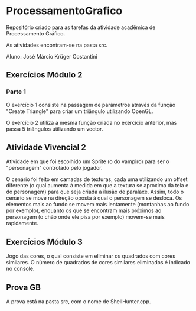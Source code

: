 # ProcessamentoGrafico
Repositório criado para as tarefas da atividade acadêmica de Processamento Gráfico.

As atividades encontram-se na pasta src.

Aluno: José Márcio Krüger Costantini
## Exercícios Módulo 2
### Parte 1
O exercício 1 consiste na passagem de parâmetros através da função "Create Triangle" para criar um triângulo utilizando OpenGL.

O exercício 2 utiliza a mesma função criada no exercício anterior, mas passa 5 triângulos utilizando um vector. 

## Atividade Vivencial 2
Atividade em que foi escolhido um Sprite (o do vampiro) para ser o "personagem" controlado pelo jogador. 

O cenário foi feito em camadas de texturas, cada uma utilizando um offset diferente (o qual aumenta à medida em que a textura se aproxima da tela e do personagem) para que seja criada a ilusão de paralaxe. Assim, todo o cenário se move na direção oposta à qual o personagem se desloca. Os elementos mais ao fundo se movem mais lentamente (montanhas ao fundo por exemplo), enquanto os que se encontram mais próximos ao personagem (o chão onde ele pisa por exemplo) movem-se mais rapidamente. 

## Exercícios Módulo 3
Jogo das cores, o qual consiste em eliminar os quadrados com cores similares. O número de quadrados de cores similares eliminados é indicado no console.

## Prova GB
A prova está na pasta src, com o nome de ShellHunter.cpp.
